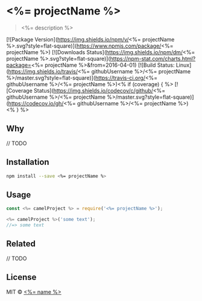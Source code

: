 # <%= projectName %>

> <%= description %>

[![Package Version](https://img.shields.io/npm/v/<%= projectName %>.svg?style=flat-square)](https://www.npmjs.com/package/<%= projectName %>)
[![Downloads Status](https://img.shields.io/npm/dm/<%= projectName %>.svg?style=flat-square)](https://npm-stat.com/charts.html?package=<%= projectName %>&from=2016-04-01)
[![Build Status: Linux](https://img.shields.io/travis/<%= githubUsername %>/<%= projectName %>/master.svg?style=flat-square)](https://travis-ci.org/<%= githubUsername %>/<%= projectName %>)<% if (coverage) { %>
[![Coverage Status](https://img.shields.io/codecov/c/github/<%= githubUsername %>/<%= projectName %>/master.svg?style=flat-square)](https://codecov.io/gh/<%= githubUsername %>/<%= projectName %>)<% } %>

## Why

// TODO

## Installation

```sh
npm install --save <%= projectName %>
```

## Usage

```js
const <%= camelProject %> = require('<%= projectName %>');

<%= camelProject %>('some text');
//=> some text
```

## Related

// TODO

## License

MIT &copy; [<%= name %>](<%= website %>)
